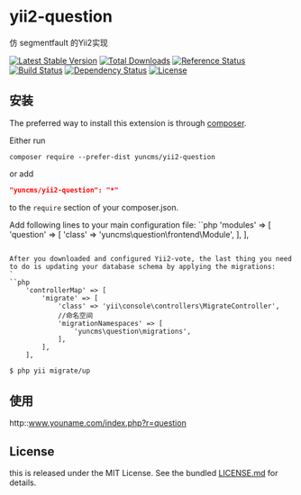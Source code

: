 # yii2-question

仿 segmentfault 的Yii2实现

[![Latest Stable Version](https://poser.pugx.org/yuncms/yii2-question/v/stable.png)](https://packagist.org/packages/yuncms/yii2-question)
[![Total Downloads](https://poser.pugx.org/yuncms/yii2-question/downloads.png)](https://packagist.org/packages/yuncms/yii2-question)
[![Reference Status](https://www.versioneye.com/php/yuncms:yii2-question/reference_badge.svg)](https://www.versioneye.com/php/yuncms:yii2-question/references)
[![Build Status](https://img.shields.io/travis/yiisoft/yii2-question.svg)](http://travis-ci.org/yuncms/yii2-question)
[![Dependency Status](https://www.versioneye.com/php/yuncms:yii2-question/dev-master/badge.png)](https://www.versioneye.com/php/yuncms:yii2-question/dev-master)
[![License](https://poser.pugx.org/yuncms/yii2-question/license.svg)](https://packagist.org/packages/yuncms/yii2-question)



安装
----

The preferred way to install this extension is through [composer](http://getcomposer.org/download/).

Either run

```
composer require --prefer-dist yuncms/yii2-question
```

or add

```json
"yuncms/yii2-question": "*"
```

to the `require` section of your composer.json.

Add following lines to your main configuration file:
``php
'modules' => [
    'question' => [
        'class' => 'yuncms\question\frontend\Module',
    ],
],
```

After you downloaded and configured Yii2-vote, the last thing you need to do is updating your database schema by applying the migrations:
`
``php
    'controllerMap' => [
        'migrate' => [
            'class' => 'yii\console\controllers\MigrateController',
			//命名空间
			'migrationNamespaces' => [
                'yuncms\question\migrations',
            ],
        ],
    ],
```

```bash
$ php yii migrate/up
```

使用
----

http::www.youname.com/index.php?r=question

## License

this is released under the MIT License. See the bundled [LICENSE.md](LICENSE.md)
for details.
